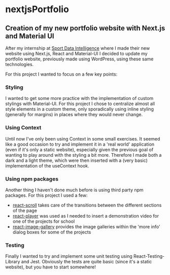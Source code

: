 # nextjsPortfolio

## Creation of my new portfolio website with Next.js and Material UI

After my internship at [Sport Data Intelligence](https://sport-data-intelligence.com) where I made their new website using Next.js, React and Material-UI I decided to update my portfolio website, previously made using WordPress, using these same technologies.

For this project I wanted to focus on a few key points:

### Styling

I wanted to get some more practice with the implementation of custom stylings with Material-UI. For this project I chose to centralize almost all style elements in a custom theme, only sporadically using inline styling (generally for margins) in places where they would never change.

### Using Context

Until now I've only been using Context in some small exercises. It seemed like a good occasion to try and implement it in a 'real world' application (even if it's only a static website), especially given the previous goal of wanting to play around with the styling a bit more. Therefore I made both a dark and a light theme, which were then inserted with a (very basic) implementation of the useContext hook.

### Using npm packages

Another thing I haven't done much before is using third party npm packages. For this project I used a few:

- [react-scroll](https://www.npmjs.com/package/react-scroll) takes care of the transitions between the different sections of the page
- [react-player](https://www.npmjs.com/package/react-player) was used as I needed to insert a demonstration video for one of the projects for school
- [react-image-gallery](https://www.npmjs.com/package/react-image-gallery) provides the image galleries within the 'more info' dialog boxes for some of the projects

### Testing

Finally I wanted to try and implement some unit testing using React-Testing-Library and Jest. Obviously the tests are quite basic (since it's a static website), but you have to start somewhere!
